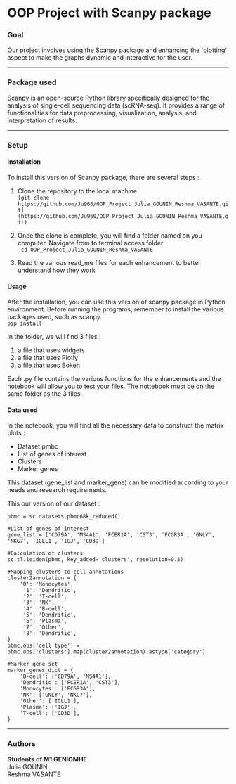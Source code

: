 # OOP Project with Scanpy package

### Goal
Our project involves using the Scanpy package and enhancing the 'plotting' aspect to make the graphs dynamic and interactive for the user.
___

### Package used
Scanpy is an open-source Python library specifically designed for the analysis of single-cell sequencing data (scRNA-seq). It provides a range of functionalities for data preprocessing, visualization, analysis, and interpretation of results.
___
### Setup
#### Installation
To install this version of Scanpy package, there are several steps :

1) Clone the repository to the local machine  
         ```[git clone https://github.com/Ju960/OOP_Project_Julia_GOUNIN_Reshma_VASANTE.git](https://github.com/Ju960/OOP_Project_Julia_GOUNIN_Reshma_VASANTE.git)```

2) Once the clone is complete, you will find a folder named <RepositoryName> on you computer. Navigate from to terminal access folder  
         ``` cd OOP_Project_Julia_GOUNIN_Reshma_VASANTE```

3) Read the various read_me files for each enhancement to better understand how they work

#### Usage
After the installation, you can use this version of scanpy package in Python environment. Before running the programs, remember to install the various packages used, such as scanpy.  
         ```pip install  ```

In the folder, we will find 3 files :  
1. a file that uses widgets
2. a file that uses Plotly
3. a file that uses Bokeh

Each .py file contains the various functions for the enhancements and the notebook will allow you to test your files.
The nottebook must be on the same folder as the 3 files.
#### Data used
In the notebook, you will find all the necessary data to construct the matrix plots :  
- Dataset pmbc
- List of genes of interest
- Clusters
- Marker genes

This dataset (gene_list and marker_gene) can be modified according to your needs and research requirements.

This our version of our dataset : 

```#Dataset
pbmc = sc.datasets.pbmc68k_reduced()

#List of genes of interest
gene_list = ['CD79A', 'MS4A1', 'FCER1A', 'CST3', 'FCGR3A', 'GNLY', 'NKG7', 'IGLL1', 'IGJ', 'CD3D']

#Calculation of clusters
sc.tl.leiden(pbmc, key_added='clusters', resolution=0.5)

#Mapping clusters to cell annotations
cluster2annotation = {
    '0': 'Monocytes',
     '1': 'Dendritic',
     '2': 'T-cell',
     '3': 'NK',
     '4': 'B-cell',
     '5': 'Dendritic',
     '6': 'Plasma',
     '7': 'Other',
     '8': 'Dendritic',
}
pbmc.obs['cell type'] = pbmc.obs['clusters'].map(cluster2annotation).astype('category')

#Marker gene set
marker_genes_dict = {
    'B-cell': ['CD79A', 'MS4A1'],
    'Dendritic': ['FCER1A', 'CST3'],
    'Monocytes': ['FCGR3A'],
    'NK': ['GNLY', 'NKG7'],
    'Other': ['IGLL1'],
    'Plasma': ['IGJ'],
    'T-cell': ['CD3D'],
}
```
___
### Authors
**Students of M1 GENIOMHE**  
Julia GOUNIN  
Reshma VASANTE



